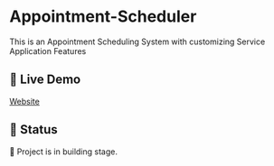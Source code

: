 # Appointment-Scheduler

This is an Appointment Scheduling System with customizing Service Application Features

## 🚀 Live Demo

[Website](https://appointment-scheduler-aj.vercel.app/)

## 📌 Status

🚧 Project is in building stage.
